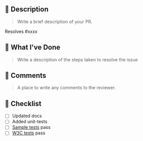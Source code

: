 ## 📒 Description

> Write a brief description of your PR.


Resolves #xxxx

## 🔗 What I've Done

> Write a description of the steps taken to resolve the issue


## 💬 Comments

> A place to write any comments to the reviewer. 
> 

## 🛫 Checklist

- [ ] Updated docs
- [ ] Added unit-tests
- [ ] [Sample tests](https://github.com/tefra/xsdata-samples) pass
- [ ] [W3C tests](https://github.com/tefra/xsdata-w3c-tests) pass
